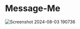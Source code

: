 # Message-Me
![Screenshot 2024-08-03 190736](https://github.com/user-attachments/assets/92d00703-496e-4e76-860e-ab916baefdc8)
